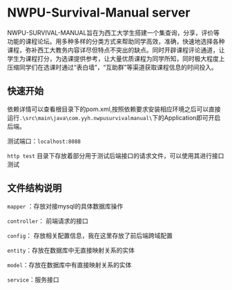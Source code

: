 #  NWPU-Survival-Manual server
NWPU-SURVIVAL-MANUAL旨在为西工大学生搭建一个集查询，分享，评价等功能的课程论坛。用多种多样的分类方式来帮助同学高效，准确，快速地选择各种课程，弥补西工大教务内容详尽但特点不突出的缺点。同时开辟课程评论通道，让学生为课程打分，为选课提供参考，让大量优质课程为同学所知，同时极大程度上压缩同学们在选课时通过“表白墙”，“互助群”等渠道获取课程信息的时间投入。



## 快速开始
依赖详情可以查看根目录下的pom.xml,按照依赖要求安装相应环境之后可以直接运行`.\src\main\java\com.yyh.nwpusurvivalmanual\`下的Application即可开启后端。

测试端口：`localhost:8088`


`http test` 目录下存放着部分用于测试后端接口的请求文件，可以使用其进行接口测试



## 文件结构说明


``mapper`` ：存放对接mysql的具体数据库操作

``controller``： 前端请求的接口

``config``： 存放相关配置信息，我在这里存放了前后端跨域配置

``entity``：存放在数据库中无直接映射关系的实体

``model``：存放在数据库中有直接映射关系的实体

``service``：服务接口


